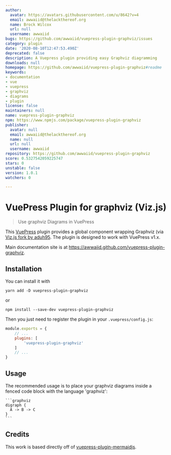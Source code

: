 ```yaml
---
author:
  avatar: https://avatars.githubusercontent.com/u/8642?v=4
  email: awwaiid@thelackthereof.org
  name: Brock Wilcox
  url: null
  username: awwaiid
bugs: https://github.com/awwaiid/vuepress-plugin-graphviz/issues
category: plugin
date: '2020-08-10T12:47:53.490Z'
deprecated: false
description: A Vuepress plugin providing easy Graphviz diagramming
downloads: null
homepage: https://github.com/awwaiid/vuepress-plugin-graphviz#readme
keywords:
- documentation
- vue
- vuepress
- graphviz
- diagrams
- plugin
license: false
maintainers: null
name: vuepress-plugin-graphviz
npm: https://www.npmjs.com/package/vuepress-plugin-graphviz
publisher:
  avatar: null
  email: awwaiid@thelackthereof.org
  name: null
  url: null
  username: awwaiid
repository: https://github.com/awwaiid/vuepress-plugin-graphviz
score: 0.5327542059225747
stars: 0
unstable: false
version: 1.0.1
watchers: 0

---
```


# VuePress Plugin for graphviz (Viz.js)

> Use graphviz Diagrams in VuePress

This [VuePress](https://vuepress.vuejs.org) plugin provides a global component wrapping Graphviz (via [Viz.js fork by aduh95](https://github.com/aduh95/viz.js). The plugin is designed to work with VuePress v1.x.

Main documentation site is at https://awwaiid.github.com/vuepress-plugin-graphviz.

## Installation

You can install it with

``` shell
yarn add -D vuepress-plugin-graphviz
```

or

``` shell
npm install --save-dev vuepress-plugin-graphviz
```

Then you just need to register the plugin in your `.vuepress/config.js`:

``` js
module.exports = {
    // ...
    plugins: [
        'vuepress-plugin-graphviz'
    ]
    // ...
}
```

## Usage

The recommended usage is to place your graphviz diagrams inside
a fenced code block with the language 'graphviz':

    ```graphviz
    digraph {
      A -> B -> C
    }
    ```

## Credits

This work is based directly off of [vuepress-plugin-mermaidjs](https://github.com/eFrane/vuepress-plugin-mermaidjs).
